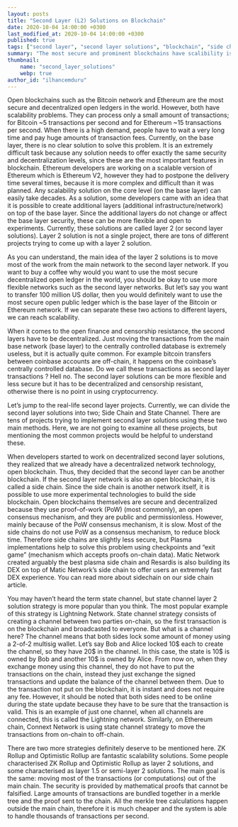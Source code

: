 ```yaml
---
layout: posts
title: "Second Layer (L2) Solutions on Blockchain"
date: 2020-10-04 14:00:00 +0300
last_modified_at: 2020-10-04 14:00:00 +0300
published: true
tags: ["second layer", "second layer solutions", "blockchain", "side chain", "state channel", "lightning network", "matic network"]
summary: "The most secure and prominent blockchains have scalibility issues. Second layer solutions such as side chains and state channels brings a solution."
thumbnail:
    name: "second_layer_solutions"
    webp: true
author_id: "ilhancemduru"
---
```


Open blockchains such as the Bitcoin network and Ethereum are the most secure and decentralized open ledgers in the world. However, both have scalability problems. They can process only a small amount of transactions; for Bitcoin ~5 transactions per second and for Ethereum ~15 transactions per second. When there is a high demand, people have to wait a very long time and pay huge amounts of transaction fees. Currently, on the base layer, there is no clear solution to solve this problem. It is an extremely difficult task because any solution needs to offer exactly the same security and decentralization levels, since these are the most important features in blockchain. Ethereum developers are working on a scalable version of Ethereum which is Ethereum V2, however they had to postpone the delivery time several times, because it is more complex and difficult than it was planned. Any scalability solution on the core level (on the base layer) can easily take decades. As a solution, some developers came with an idea that it is possible to create additional layers (additional infrastructure/network) on top of the base layer. Since the additional layers do not change or affect the base layer security, these can be more flexible and open to experiments. Currently, these solutions are called layer 2 (or second layer solutions). Layer 2 solution is not a single project, there are tons of different projects trying to come up with a layer 2 solution.

As you can understand, the main idea of the layer 2 solutions is to move most of the work from the main network to the second layer network. If you want to buy a coffee why would you want to use the most secure decentralized open ledger in the world, you should be okay to use more flexible networks such as the second layer networks. But let’s say you want to transfer 100 million US dollar, then you would definitely want to use the most secure open public ledger which is the base layer of the Bitcoin or Ethereum network. If we can separate these two actions to different layers, we can reach scalability.

When it comes to the open finance and censorship resistance, the second layers have to be decentralized. Just moving the transactions from the main base network (base layer) to the centrally controlled database is extremely useless, but it is actually quite common. For example bitcoin transfers between coinbase accounts are off-chain, it happens on the coinbase’s centrally controlled database. Do we call these transactions as second layer transactions ? Hell no. The second layer solutions can be more flexible and less secure but it has to be decentralized and censorship resistant, otherwise there is no point in using cryptocurrency.

Let’s jump to the real-life second layer projects. Currently, we can divide the second layer solutions into two; Side Chain and State Channel. There are tens of projects trying to implement second layer solutions using these two main methods. Here, we are not going to examine all these projects, but mentioning the most common projects would be helpful to understand these.

When developers started to work on decentralized second layer solutions, they realized that we already have a decentralized network technology, open blockchain. Thus, they decided that the second layer can be another blockchain. If the second layer network is also an open blockchain, it is called a side chain. Since the side chain is another network itself, it is possible to use more experimental technologies to build the side blockchain. Open blockchains themselves are secure and decentralized because they use proof-of-work (PoW) (most commonly), an open consensus mechanism, and they are public and permissionless. However, mainly because of the PoW consensus mechanism, it is slow. Most of the side chains do not use PoW as a consensus mechanism, to reduce block time. Therefore side chains are slightly less secure, but Plasma implementations help to solve this problem using checkpoints and “exit game” (mechanism which accepts proofs on-chain data). Matic Network created arguably the best plasma side chain and Resardis is also building its DEX on top of Matic Network’s side chain to offer users an extremely fast DEX experience. You can read more about sidechain on our side chain article.

You may haven’t heard the term state channel, but state channel layer 2 solution strategy is more popular than you think. The most popular example of this strategy is Lightning Network. State channel strategy consists of creating a channel between two parties on-chain, so the first transaction is on the blockchain and broadcasted to everyone. But what is a channel here? The channel means that both sides lock some amount of money using a 2-of-2 multisig wallet. Let’s say Bob and Alice locked 10$ each to create the channel, so they have 20$ in the channel. In this case, the state is 10$ is owned by Bob and another 10$ is owned by Alice. From now on, when they exchange money using this channel, they do not have to put the transactions on the chain, instead they just exchange the signed transactions and update the balance of the channel between them. Due to the transaction not put on the blockchain, it is instant and does not require any fee. However, it should be noted that both sides need to be online during the state update because they have to be sure that the transaction is valid. This is an example of just one channel, when all channels are connected, this is called the Lightning network. Similarly, on Ethereum chain, Connext Network is using state channel strategy to move the transactions from on-chain to off-chain.

There are two more strategies definitely deserve to be mentioned here. ZK Rollup and Optimistic Rollup are fantastic scalability solutions. Some people characterised ZK Rollup and Optimistic Rollup as layer 2 solutions, and some characterised as layer 1.5 or semi-layer 2 solutions. The main goal is the same: moving most of the transactions (or computations) out of the main chain. The security is provided by mathematical proofs that cannot be falsified. Large amounts of transactions are bundled together in a merkle tree and the proof sent to the chain. All the merkle tree calculations happen outside the main chain, therefore it is much cheaper and the system is able to handle thousands of transactions per second.
